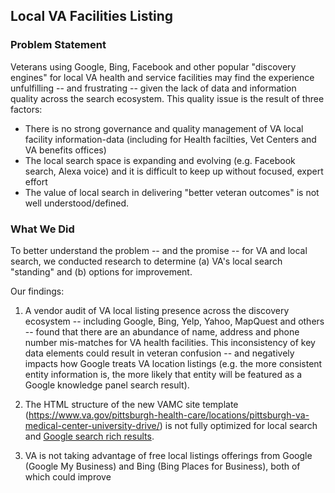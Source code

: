 ## Local VA Facilities Listing

### Problem Statement

Veterans using Google, Bing, Facebook and other popular "discovery engines" for local VA health and service facilities may find the experience unfulfilling -- and frustrating -- given the lack of data and information quality across the search ecosystem.   This quality issue is the result of three factors:

- There is no strong governance and quality management of VA local facility information-data (including for Health facilties, Vet Centers and VA benefits offices)
- The local search space is expanding and evolving (e.g. Facebook search, Alexa voice) and it is difficult to keep up without focused, expert effort
- The value of local search in delivering "better veteran outcomes" is not well understood/defined.

### What We Did

To better understand the problem -- and the promise -- for VA and local search, we conducted research to determine (a) VA's local search "standing" and (b) options for improvement.

Our findings:

1. A vendor audit of VA local listing presence across the discovery ecosystem -- including Google, Bing, Yelp, Yahoo, MapQuest and others -- found that there are an abundance of name, address and phone number mis-matches for VA health facilities. This inconsistency of key data elements could result in veteran confusion -- and negatively impacts how Google treats VA location listings (e.g. the more consistent entity information is, the more likely that entity will be featured as a Google knowledge panel search result).

2. The HTML structure of the new VAMC site template (https://www.va.gov/pittsburgh-health-care/locations/pittsburgh-va-medical-center-university-drive/) is not fully optimized for local search and [Google search rich results](https://developers.google.com/search/docs/guides/intro-structured-data).  

3. VA is not taking advantage of free local listings offerings from Google (Google My Business) and Bing (Bing Places for Business), both of which could improve 


